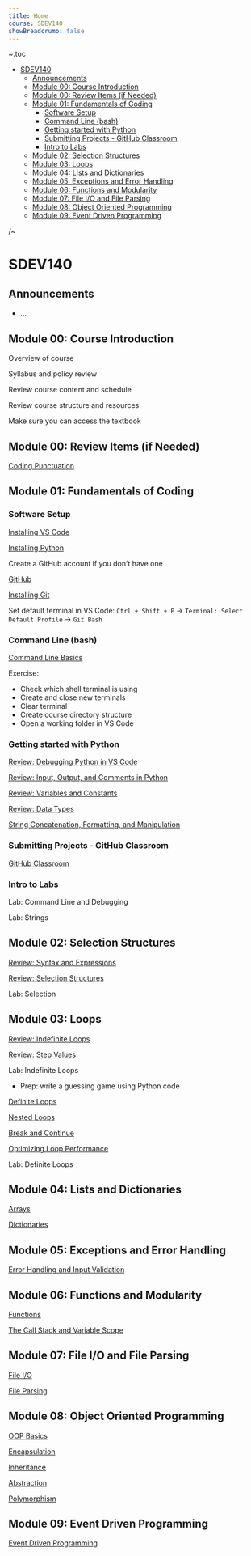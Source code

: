 ```yaml
---
title: Home
course: SDEV140
showBreadcrumb: false
---
```


~.toc

- [SDEV140](#sdev140)
  - [Announcements](#announcements)
  - [Module 00: Course Introduction](#module-00-course-introduction)
  - [Module 00: Review Items (if Needed)](#module-00-review-items-if-needed)
  - [Module 01: Fundamentals of Coding](#module-01-fundamentals-of-coding)
    - [Software Setup](#software-setup)
    - [Command Line (bash)](#command-line-bash)
    - [Getting started with Python](#getting-started-with-python)
    - [Submitting Projects - GitHub Classroom](#submitting-projects---github-classroom)
    - [Intro to Labs](#intro-to-labs)
  - [Module 02: Selection Structures](#module-02-selection-structures)
  - [Module 03: Loops](#module-03-loops)
  - [Module 04: Lists and Dictionaries](#module-04-lists-and-dictionaries)
  - [Module 05: Exceptions and Error Handling](#module-05-exceptions-and-error-handling)
  - [Module 06: Functions and Modularity](#module-06-functions-and-modularity)
  - [Module 07: File I/O and File Parsing](#module-07-file-io-and-file-parsing)
  - [Module 08: Object Oriented Programming](#module-08-object-oriented-programming)
  - [Module 09: Event Driven Programming](#module-09-event-driven-programming)

/~

# SDEV140

## Announcements

<!-- <figure>
 <img src="https://medievalists.gumlet.io/wp-content/uploads/2010/12/holy-grail.jpg" alt="" style="width: 80%;height: auto;">
</figure> -->

- ...

## Module 00: Course Introduction

Overview of course

Syllabus and policy review

Review course content and schedule

Review course structure and resources

Make sure you can access the textbook

## Module 00: Review Items (if Needed)

[Coding Punctuation](../common/coding_punctuation.html?course=SDEV140)

## Module 01: Fundamentals of Coding

<!-- - Set up file structure for the course on your machine
  - Create an SDEV 140 folder (preferably not on C drive, and not in cloud folder)
  - Create subfolder for each lab / assignment -->

### Software Setup

[Installing VS Code](../common/installing_vs_code.html?course=SDEV140)

[Installing Python](../common/installing_python.html?course=SDEV140)

Create a GitHub account if you don't have one

[GitHub](../common/github.html?course=SDEV140)

[Installing Git](../common/installing_git.html?course=SDEV140)

Set default terminal in VS Code: `Ctrl + Shift + P` -> `Terminal: Select Default Profile` -> `Git Bash`

### Command Line (bash)

[Command Line Basics](../common/basic_shell_commands.html?course=SDEV140)

Exercise:

- Check which shell terminal is using
- Create and close new terminals
- Clear terminal
- Create course directory structure
- Open a working folder in VS Code

### Getting started with Python

[Review: Debugging Python in VS Code](../common/vs_code_debugging.html?course=SDEV140)

[Review: Input, Output, and Comments in Python](../SDEV120/input_output_comments_python.html?course=SDEV140)

[Review: Variables and Constants](../SDEV120/variables_and_constants.html?course=SDEV140)

[Review: Data Types](../SDEV120/data_types.html?course=SDEV140)

[String Concatenation, Formatting, and Manipulation](string_manipulation.html)

### Submitting Projects - GitHub Classroom

[GitHub Classroom](../common/github_classroom.html?course=SDEV140)

### Intro to Labs

Lab: Command Line and Debugging

Lab: Strings

## Module 02: Selection Structures

[Review: Syntax and Expressions](../SDEV120/syntax_expressions.html?course=SDEV140)

[Review: Selection Structures](../SDEV120/selection.html?course=SDEV140)

Lab: Selection

## Module 03: Loops

[Review: Indefinite Loops](../SDEV120/programming_with_loops.html?course=SDEV140)

[Review: Step Values](step_values.html)

Lab: Indefinite Loops

- Prep: write a guessing game using Python code

[Definite Loops](definite_loops.html)

[Nested Loops](nested_loops.html)

[Break and Continue](break_continue.html)

[Optimizing Loop Performance](optimizing_loop_performance.html)

Lab: Definite Loops

## Module 04: Lists and Dictionaries

[Arrays](arrays.html)

<!-- [Multidimensional Arrays](multidimensional_arrays.html) ??? -->

[Dictionaries](dictionaries.html)

## Module 05: Exceptions and Error Handling

[Error Handling and Input Validation](error_handling.html)

## Module 06: Functions and Modularity

[Functions](functions.html)

[The Call Stack and Variable Scope](stack_scope.html)

## Module 07: File I/O and File Parsing

[File I/O](file_io.html)

[File Parsing](file_parsing.html)

## Module 08: Object Oriented Programming

[OOP Basics](oop_basics.html)

[Encapsulation](encapsulation.html)

[Inheritance](inheritance.html)

[Abstraction](abstraction.html)

[Polymorphism](polymorphism.html)

## Module 09: Event Driven Programming

[Event Driven Programming](event_driven_programming.html)

<!-- ## Module 10: Developing with AI

[Developing with AI](developing_with_ai.html) -->
